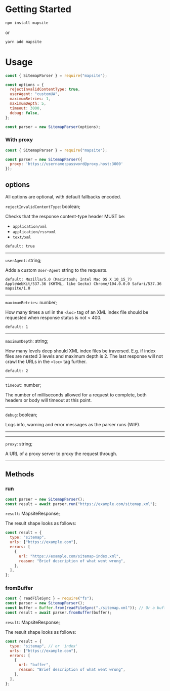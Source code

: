# Getting Started

```bash
npm install mapsite
```

or

```bash
yarn add mapsite
```

# Usage

```js
const { SitemapParser } = require("mapsite");

const options = {
  rejectInvalidContentType: true,
  userAgent: "customUA",
  maximumRetries: 1,
  maximumDepth: 5,
  timeout: 3000,
  debug: false,
};

const parser = new SitemapParser(options);
```

### With proxy

```js
const { SitemapParser } = require("mapsite");

const parser = new SitemapParser({
  proxy: 'https://username:password@proxy.host:3000'
});
```

## options

All options are optional, with default fallbacks encoded.

`rejectInvalidContentType`: boolean;

Checks that the response content-type header MUST be:

- `application/xml`
- `application/rss+xml`
- `text/xml`

`default: true`

---

`userAgent`: string;

Adds a custom `User-Agent` string to the requests.

`default: Mozilla/5.0 (Macintosh; Intel Mac OS X 10_15_7) AppleWebKit/537.36 (KHTML, like Gecko) Chrome/104.0.0.0 Safari/537.36 mapsite/1.0`

---

`maximumRetries`: number;

How many times a url in the `<loc>` tag of an XML index file should be requested when response status is not < 400.

`default: 1`

---

`maximumDepth`: string;

How many levels deep should XML index files be traversed. E.g. if index files are nested 3 levels and maximum depth is 2. The last response will not crawl the URLs in the `<loc>` tag further.

`default: 2`

---

`timeout`: number;

The number of milliseconds allowed for a request to complete, both headers or body will timeout at this point.

---

`debug`: boolean;

Logs info, warning and error messages as the parser runs (WIP).

---

---

`proxy`: string;

A URL of a proxy server to proxy the request through.

---

## Methods

### run

```js
const parser = new SitemapParser();
const result = await parser.run("https://example.com/sitemap.xml");
```

`result`: MapsiteResponse;

The result shape looks as follows:

```js
const result = {
  type: "sitemap",
  urls: ["https://example.com"],
  errors: [
    {
      url: "https://example.com/sitemap-index.xml",
      reason: "Brief description of what went wrong",
    },
  ],
};
```

### fromBuffer

```js
const { readFileSync } = require("fs");
const parser = new SitemapParser();
const buffer = Buffer.from(readFileSync("./sitemap.xml")); // Or a buffer from an uploaded file
const result = await parser.fromBuffer(buffer);
```

`result`: MapsiteResponse;

The result shape looks as follows:

```js
const result = {
  type: "sitemap", // or 'index'
  urls: ["https://example.com"],
  errors: [
    {
      url: "buffer",
      reason: "Brief description of what went wrong",
    },
  ],
};
```
